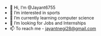 - 👋 Hi, I’m @Jayant6755
- 👀 I’m interested in sports
- 🌱 I’m currently learning computer science
- 💞️ I’m looking for Jobs and Internships
- 📫 To reach me - jayantnegi28@gmail.com 

<!---
Jayant6755/Jayant6755 is a ✨ special ✨ repository because its `README.md` (this file) appears on your GitHub profile.
You can click the Preview link to take a look at your changes.
--->
